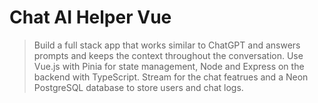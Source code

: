 # Chat AI Helper Vue

> Build a full stack app that works similar to ChatGPT and answers prompts and keeps the context throughout the conversation.
> Use Vue.js with Pinia for state management, Node and Express on the backend with TypeScript. 
> Stream for the chat featrues and a Neon PostgreSQL database to store users and chat logs.
